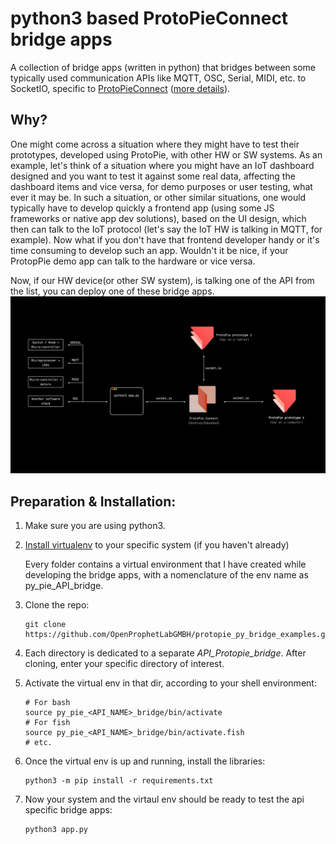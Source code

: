 # python3 based ProtoPieConnect bridge apps
A collection of bridge apps (written in python) that bridges between some typically used communication APIs like MQTT, OSC, Serial, MIDI, etc. to SocketIO, specific to [ProtoPieConnect](https://www.protopie.io/learn/docs/connect/getting-started) ([more details](https://protopie.notion.site/ProtoPie-Connect-Basics-Best-Practices-b68fec1986e9429ca71cc41e3905f095)). 

## Why?
One might come across a situation where they might have to test their prototypes, developed using ProtoPie, with other HW or SW systems. As an example, let's think of a situation where you might have an IoT dashboard designed and you want to test it against some real data, affecting the dashboard items and vice versa, for demo purposes or user testing, what ever it may be. In such a situation, or other similar situations, one would typically have to develop quickly a frontend app (using some JS frameworks or native app dev solutions), based on the UI design, which then can talk to the IoT protocol (let's say the IoT HW is talking in MQTT, for example). Now what if you don't have that frontend developer handy or it's time consuming to develop such an app. Wouldn't it be nice, if your ProtopPie demo app can talk to the hardware or vice versa. 

Now, if our HW device(or other SW system), is talking one of the API from the list, you can deploy one of these bridge apps. 
![system diagram](/assets/system_diagram/system_diagram.001.png "System Diagram")

## Preparation & Installation:
1. Make sure you are using python3. 
2. [Install virtualenv](https://packaging.python.org/en/latest/guides/installing-using-pip-and-virtual-environments/) to your specific system (if you haven't already)
    
    Every folder contains a virtual environment that I have created while developing the bridge apps, with a nomenclature of the env name as py_pie_API_bridge. 
3. Clone the repo: 
   ```shell
   git clone https://github.com/OpenProphetLabGMBH/protopie_py_bridge_examples.git
   ``` 
4. Each directory is dedicated to a separate _API_Protopie_bridge_. After cloning, enter your specific directory of interest.
5. Activate the virtual env in that dir, according to your shell environment: 
   ```shell
   # For bash
   source py_pie_<API_NAME>_bridge/bin/activate 
   # For fish
   source py_pie_<API_NAME>_bridge/bin/activate.fish 
   # etc. 
   ```
6. Once the virtual env is up and running, install the libraries:
   ```shell
   python3 -m pip install -r requirements.txt
   ```
7. Now your system and the virtaul env should be ready to test the api specific bridge apps: 
   ```shell
   python3 app.py
   ```

